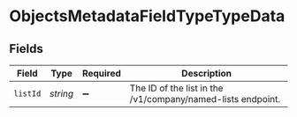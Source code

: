 # ObjectsMetadataFieldTypeTypeData


## Fields

| Field                                                       | Type                                                        | Required                                                    | Description                                                 |
| ----------------------------------------------------------- | ----------------------------------------------------------- | ----------------------------------------------------------- | ----------------------------------------------------------- |
| `listId`                                                    | *string*                                                    | :heavy_minus_sign:                                          | The ID of the list in the /v1/company/named-lists endpoint. |